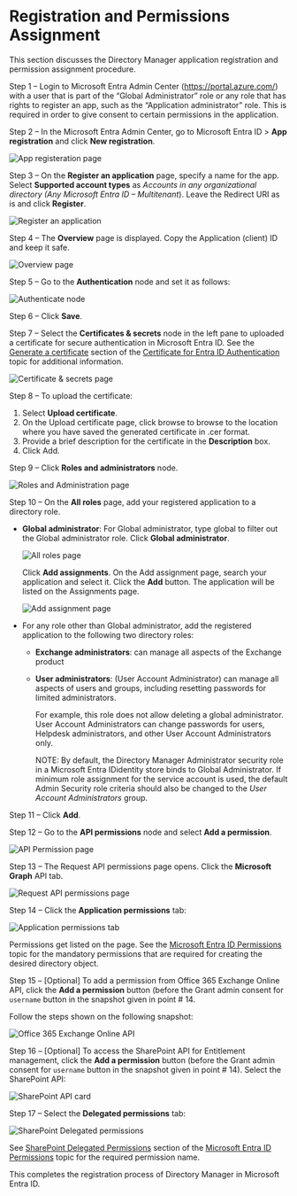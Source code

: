 # Registration and Permissions Assignment

This section discusses the Directory Manager application registration and permission assignment
procedure.

Step 1 – Login to Microsoft Entra Admin Center (https://portal.azure.com/) with a user that is part
of the “Global Administrator” role or any role that has rights to register an app, such as the
“Application administrator” role. This is required in order to give consent to certain permissions
in the application.

Step 2 – In the Microsoft Entra Admin Center, go to Microsoft Entra ID > **App registration** and
click **New registration**.

![App registeration page](/img/product_docs/directorymanager/directorymanager/configureentraid/register/app_registeration.webp)

Step 3 – On the **Register an application** page, specify a name for the app. Select **Supported
account types** as _Accounts in any organizational directory (Any Microsoft Entra ID –
Multitenant_). Leave the Redirect URI as is and click **Register**.

![Register an application](/img/product_docs/directorymanager/directorymanager/configureentraid/register/register_an_application.webp)

Step 4 – The **Overview** page is displayed. Copy the Application (client) ID and keep it safe.

![Overview page](/img/product_docs/directorymanager/directorymanager/configureentraid/register/app_registeration_overview.webp)

Step 5 – Go to the **Authentication** node and set it as follows:

![Authenticate node](/img/product_docs/directorymanager/directorymanager/configureentraid/register/authenticate_node.webp)

Step 6 – Click **Save**.

Step 7 – Select the **Certificates & secrets** node in the left pane to uploaded a certificate for
secure authentication in Microsoft Entra ID. See the
[Generate a certificate](modauth.md#generate-a-certificate) section of the
[Certificate for Entra ID Authentication ](/docs/directorymanager/11.1/directorymanager/configureentraid/register/modauth.md)topic for additional information.

![Certificate & secrets page](/img/product_docs/directorymanager/directorymanager/configureentraid/register/pfxcertifupload.webp)

Step 8 – To upload the certificate:

1. Select **Upload certificate**.
2. On the Upload certificate page, click browse to browse to the location where you have saved the
   generated certificate in .cer format.
3. Provide a brief description for the certificate in the **Description** box.
4. Click Add.

Step 9 – Click **Roles and administrators** node.

![Roles and Administration page](/img/product_docs/directorymanager/directorymanager/configureentraid/register/roles_and_administration.webp)

Step 10 – On the **All roles** page, add your registered application to a directory role.

- **Global administrator**: For Global administrator, type global to filter out the Global
  administrator role. Click **Global administrator**.

  ![All roles page](/img/product_docs/directorymanager/directorymanager/configureentraid/register/all_roles.webp)

  Click **Add assignments**. On the Add assignment page, search your application and select it.
  Click the **Add** button. The application will be listed on the Assignments page.

  ![Add assignment page](/img/product_docs/directorymanager/directorymanager/configureentraid/register/add_assignment.webp)

- For any role other than Global administrator, add the registered application to the following two
  directory roles:

  - **Exchange administrators**: can manage all aspects of the Exchange product
  - **User administrators**: (User Account Administrator) can manage all aspects of users and
    groups, including resetting passwords for limited administrators.

    For example, this role does not allow deleting a global administrator. User Account
    Administrators can change passwords for users, Helpdesk administrators, and other User
    Account Administrators only.

    NOTE: By default, the Directory Manager Administrator security role in a Microsoft Entra
    IDidentity store binds to Global Administrator. If minimum role assignment for the service
    account is used, the default Admin Security role criteria should also be changed to the
    _User Account Administrators_ group.

Step 11 – Click **Add**.

Step 12 – Go to the **API permissions** node and select **Add a permission**.

![API Permission page](/img/product_docs/directorymanager/directorymanager/configureentraid/register/add_a_permission.webp)

Step 13 – The Request API permissions page opens. Click the **Microsoft Graph** API tab.

![Request API permissions page](/img/product_docs/directorymanager/directorymanager/configureentraid/register/request_api_permissions.webp)

Step 14 – Click the **Application permissions** tab:

![Application permissions tab](/img/product_docs/directorymanager/directorymanager/configureentraid/register/application_permission.webp)

Permissions get listed on the page. See the [Microsoft Entra ID Permissions](/docs/directorymanager/11.1/directorymanager/configureentraid/register/apppermissions.md)
topic for the mandatory permissions that are required for creating the desired directory object.

Step 15 – [Optional] To add a permission from Office 365 Exchange Online API, click the **Add a
permission** button (before the Grant admin consent for `username` button in the snapshot given in
point # 14.

Follow the steps shown on the following snapshot:

![Office 365 Exchange Online API](/img/product_docs/directorymanager/directorymanager/configureentraid/register/office365_permission.webp)

Step 16 – [Optional] To access the SharePoint API for Entitlement management, click the **Add a
permission** button (before the Grant admin consent for `username` button in the snapshot given in
point # 14). Select the SharePoint API:

![SharePoint API card](/img/product_docs/directorymanager/directorymanager/configureentraid/register/sharepoint_api_card.webp)

Step 17 – Select the **Delegated permissions** tab:

![SharePoint Delegated permissions](/img/product_docs/directorymanager/directorymanager/configureentraid/register/sharepoint_delegated_permissions.webp)

See [SharePoint Delegated Permissions](apppermissions.md#sharepoint-delegated-permissions) section
of the [Microsoft Entra ID Permissions](/docs/directorymanager/11.1/directorymanager/configureentraid/register/apppermissions.md) topic for the required permission name.

This completes the registration process of Directory Manager in Microsoft Entra ID.
